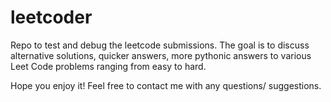 # leetcoder
Repo to test and debug the leetcode submissions. The goal is to discuss alternative solutions, quicker answers, more pythonic answers to various Leet Code problems ranging from easy to hard. 

Hope you enjoy it! Feel free to contact me with any questions/ suggestions. 
